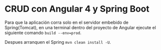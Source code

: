 # CRUD con Angular 4 y Spring Boot

Para que la aplicación corra solo en el servidor embebido de Spring(Tomcat), en una terminal dentro del proyecto de Angular ejecute el siguiente comando `build --env=prod`.

Despues arranquen el Spring `mvn clean install -U`.